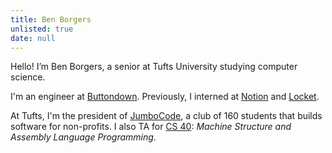 ```yaml
---
title: Ben Borgers
unlisted: true
date: null
---
```


Hello! I’m <span class="font-handwriting font-medium">Ben Borgers</span>, a senior at Tufts University studying computer science.

I'm an engineer at [Buttondown](https://buttondown.email). Previously, I interned at [Notion](https://notion.so/product) and [Locket](https://locket.camera).

At Tufts, I'm the president of [JumboCode](https://jumbocode.org), a club of 160 students that builds software for non-profits. I also TA for [CS 40](https://www.cs.tufts.edu/cs/40): _Machine Structure and Assembly Language Programming_.
